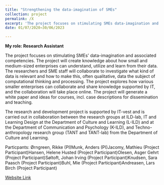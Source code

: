 ```yaml
---
title: "Strengthening the data-imagination of SMEs"
collection: project
permalink: /X
excerpt: 'The project focuses on stimulating SMEs data-imagination and associated competencies.The project will create knowledge about how small and medium-sized enterprises can understand, utilize and learn from their data'
date: 01/07/2020→30/06/2023

---
```


**My role: Research Assistant**

The project focuses on stimulating SMEs' data-imagination and associated competencies. The project will create knowledge about how small and medium-sized enterprises can understand, utilize and learn from their data. The researchers and SME staff will collaborate to investigate what kind of data is relevant and how to make this, often qualitative, data the subject of computational thinking and processing. The project explores how various smaller enterprises can collaborate and share knowledge supported by IT, and the collaboration will take place online. The project will generate a white paper and ideas for courses, incl. case descriptions for dissemination and teaching.

The research and development project is supported by IT-vest and is carried out in collaboration between the research groups at ILD-lab, IT and Learning Design at the Department of Culture and Learning (L-ILD) and at the Department of Communication and Psychology (K-ILD), and Techno-anthropology research group (TANT and TANT-lab) from the Department of Culture and Learning. 

Particpants: Ørngreen, Rikke (PI)Munk, Anders (PI)Jacomy, Mathieu (Project Participant)Hansen, Helene Husted (Project Participant)Olesen, Asger Gehrt (Project Participant)Søltoft, Johan Irving (Project Participant)Knudsen, Sara Paasch (Project Participant)Buhl, Mie (Project Participant)Andreasen, Lars Birch (Project Participant)

[Website Link](https://vbn.aau.dk/en/projects/styrkelse-af-smvernes-datafantasi)
